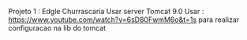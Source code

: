 Projeto 1 : Edgle Churrascaria
Usar server Tomcat 9.0
Usar : https://www.youtube.com/watch?v=6sD80FwmM6o&t=1s para realizar configuracao na lib do tomcat